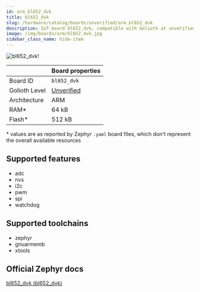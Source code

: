 ```yaml
---
id: arm_bl652_dvk
title: bl652_dvk
slug: /hardware/catalog/boards/unverified/arm_bl652_dvk
description: IoT board bl652_dvk, compatible with Golioth at unverified level.
image: /img/boards/arm/bl652_dvk.jpg
sidebar_class_name: hide-item
---
```


[//]: # (This is an auto-generated file, do not edit! Changes to it will be lost upon re-generation)

![bl652_dvk!](/img/boards/arm/bl652_dvk.jpg "bl652_dvk")

|                | Board properties     |
| -------------  | -------------------- |
| Board ID       | `bl652_dvk` |
| Golioth Level  | [Unverified](/hardware#unverified-boards) |
| Architecture   | ARM |
| RAM*           | 64 kB |
| Flash*         | 512 kB |

\* values are as reported by Zephyr `.yaml` board files, which don't represent the overall available resources



## Supported features

* adc
* nvs
* i2c
* pwm
* spi
* watchdog

## Supported toolchains

* zephyr
* gnuarmemb
* xtools

## Official Zephyr docs

[bl652_dvk (bl652_dvk)](https://docs.zephyrproject.org/latest/boards/arm/bl652_dvk/doc/index.html)
